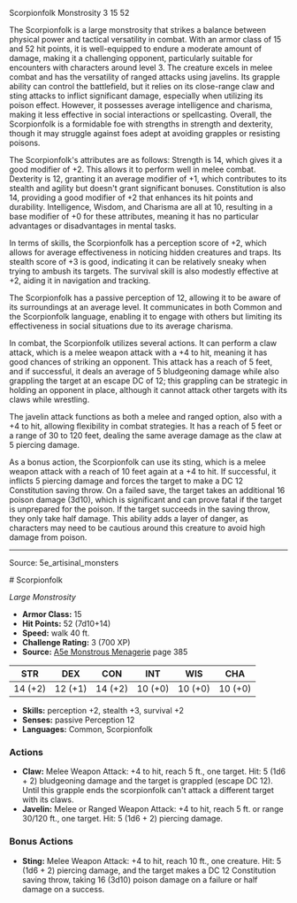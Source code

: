 <MonsterName/>Scorpionfolk</MonsterName>
<CreatureType/>Monstrosity</CreatureType>
<CR/>3</CR>
<AC/>15</AC>
<HP/>52</HP>
<summary>The Scorpionfolk is a large monstrosity that strikes a balance between physical power and tactical versatility in combat. With an armor class of 15 and 52 hit points, it is well-equipped to endure a moderate amount of damage, making it a challenging opponent, particularly suitable for encounters with characters around level 3. The creature excels in melee combat and has the versatility of ranged attacks using javelins. Its grapple ability can control the battlefield, but it relies on its close-range claw and sting attacks to inflict significant damage, especially when utilizing its poison effect. However, it possesses average intelligence and charisma, making it less effective in social interactions or spellcasting. Overall, the Scorpionfolk is a formidable foe with strengths in strength and dexterity, though it may struggle against foes adept at avoiding grapples or resisting poisons.</summary>

<detail>

The Scorpionfolk's attributes are as follows: Strength is 14, which gives it a good modifier of +2. This allows it to perform well in melee combat. Dexterity is 12, granting it an average modifier of +1, which contributes to its stealth and agility but doesn't grant significant bonuses. Constitution is also 14, providing a good modifier of +2 that enhances its hit points and durability. Intelligence, Wisdom, and Charisma are all at 10, resulting in a base modifier of +0 for these attributes, meaning it has no particular advantages or disadvantages in mental tasks.

In terms of skills, the Scorpionfolk has a perception score of +2, which allows for average effectiveness in noticing hidden creatures and traps. Its stealth score of +3 is good, indicating it can be relatively sneaky when trying to ambush its targets. The survival skill is also modestly effective at +2, aiding it in navigation and tracking.

The Scorpionfolk has a passive perception of 12, allowing it to be aware of its surroundings at an average level. It communicates in both Common and the Scorpionfolk language, enabling it to engage with others but limiting its effectiveness in social situations due to its average charisma.

In combat, the Scorpionfolk utilizes several actions. It can perform a claw attack, which is a melee weapon attack with a +4 to hit, meaning it has good chances of striking an opponent. This attack has a reach of 5 feet, and if successful, it deals an average of 5 bludgeoning damage while also grappling the target at an escape DC of 12; this grappling can be strategic in holding an opponent in place, although it cannot attack other targets with its claws while wrestling.

The javelin attack functions as both a melee and ranged option, also with a +4 to hit, allowing flexibility in combat strategies. It has a reach of 5 feet or a range of 30 to 120 feet, dealing the same average damage as the claw at 5 piercing damage.

As a bonus action, the Scorpionfolk can use its sting, which is a melee weapon attack with a reach of 10 feet again at a +4 to hit. If successful, it inflicts 5 piercing damage and forces the target to make a DC 12 Constitution saving throw. On a failed save, the target takes an additional 16 poison damage (3d10), which is significant and can prove fatal if the target is unprepared for the poison. If the target succeeds in the saving throw, they only take half damage. This ability adds a layer of danger, as characters may need to be cautious around this creature to avoid high damage from poison.</detail>



---

Source: 5e_artisinal_monsters

<statblock>
# Scorpionfolk

*Large* *Monstrosity*

- **Armor Class:** 15
- **Hit Points:** 52 (7d10+14)
- **Speed:** walk 40 ft.
- **Challenge Rating:** 3 (700 XP)
- **Source:** [A5e Monstrous Menagerie](https://enpublishingrpg.com/products/level-up-monstrous-menagerie-a5e) page 385

| STR | DEX | CON | INT | WIS | CHA |
| --- | --- | --- | --- | --- | --- |
| 14 (+2) | 12 (+1) | 14 (+2) | 10 (+0) | 10 (+0) | 10 (+0) |

- **Skills:** perception +2, stealth +3, survival +2
- **Senses:** passive Perception 12
- **Languages:** Common, Scorpionfolk

### Actions

- **Claw:** Melee Weapon Attack: +4 to hit, reach 5 ft., one target. Hit: 5 (1d6 + 2) bludgeoning damage  and the target is grappled (escape DC 12). Until this grapple ends  the scorpionfolk can't attack a different target with its claws.
- **Javelin:** Melee or Ranged Weapon Attack: +4 to hit, reach 5 ft. or range 30/120 ft., one target. Hit: 5 (1d6 + 2) piercing damage.

### Bonus Actions

- **Sting:** Melee Weapon Attack: +4 to hit, reach 10 ft., one creature. Hit: 5 (1d6 + 2) piercing damage, and the target makes a DC 12 Constitution saving throw, taking 16 (3d10) poison damage on a failure or half damage on a success.


</statblock>


